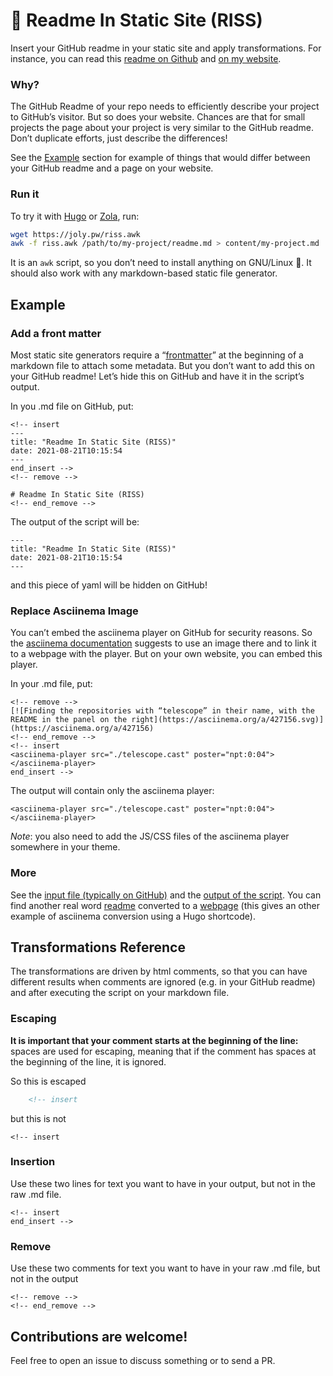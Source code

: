 <!-- insert
---
title: "💎 Readme In Static Site (RISS)"
date: 2021-08-21T08:15:54
---
{{< github_badge >}}
end_insert -->
<!-- remove -->
# 💎 Readme In Static Site (RISS)
<!-- end_remove -->

Insert your GitHub readme in your static site and apply transformations. For instance, you can read this [readme on Github](https://github.com/cljoly/readme-in-static-site/blob/main/README.md) and [on my website](https://joly.pw/readme-in-static-site).

### Why?

The GitHub Readme of your repo needs to efficiently describe your project to GitHub’s visitor. But so does your website. Chances are that for small projects the page about your project is very similar to the GitHub readme. Don’t duplicate efforts, just describe the differences!

See the [Example](#example) section for example of things that would differ between your GitHub readme and a page on your website.

### Run it

To try it with [Hugo][hugo] or [Zola][zola], run:
```sh
wget https://joly.pw/riss.awk
awk -f riss.awk /path/to/my-project/readme.md > content/my-project.md
```

It is an `awk` script, so you don’t need to install anything on GNU/Linux 🎉. It should also work with any markdown-based static file generator.

## Example

### Add a front matter

Most static site generators require a “[frontmatter](https://gohugo.io/getting-started/configuration/#configure-front-matter)” at the beginning of a markdown file to attach some metadata. But you don’t want to add this on your GitHub readme! Let’s hide this on GitHub and have it in the script’s output.

In you .md file on GitHub, put:

    <!-- insert
    ---
    title: "Readme In Static Site (RISS)"
    date: 2021-08-21T10:15:54
    ---
    end_insert -->
    <!-- remove -->
    
    # Readme In Static Site (RISS)
    <!-- end_remove -->

The output of the script will be:

    ---
    title: "Readme In Static Site (RISS)"
    date: 2021-08-21T10:15:54
    ---

and this piece of yaml will be hidden on GitHub!

### Replace Asciinema Image

You can’t embed the asciinema player on GitHub for security reasons. So the [asciinema documentation](https://asciinema.org/docs/embedding) suggests to use an image there and to link it to a webpage with the player. But on your own website, you can embed this player.

In your .md file, put:

    <!-- remove -->
    [![Finding the repositories with “telescope” in their name, with the README in the panel on the right](https://asciinema.org/a/427156.svg)](https://asciinema.org/a/427156)
    <!-- end_remove -->
    <!-- insert
    <asciinema-player src="./telescope.cast" poster="npt:0:04"></asciinema-player>
    end_insert -->

The output will contain only the asciinema player:

    <asciinema-player src="./telescope.cast" poster="npt:0:04"></asciinema-player>

*Note*: you also need to add the JS/CSS files of the asciinema player somewhere in your theme.

### More

See the [input file (typically on GitHub)](https://github.com/cljoly/readme-in-static-site/blob/main/test.md) and the [output of the script](https://github.com/cljoly/readme-in-static-site/blob/main/test_output.md). You can find another real word [readme](https://github.com/cljoly/telescope-repo.nvim/blob/master/README.md) converted to a [webpage](https://joly.pw/telescope-repo-nvim/) (this gives an other example of asciinema conversion using a Hugo shortcode).

## Transformations Reference

The transformations are driven by html comments, so that you can have different results when comments are ignored (e.g. in your GitHub readme) and after executing the script on your markdown file.

### Escaping

**It is important that your comment starts at the beginning of the line:** spaces are used for escaping, meaning that if the comment has spaces at the beginning of the line, it is ignored.

So this is escaped
```html
    <!-- insert
```
but this is not

    <!-- insert

### Insertion

Use these two lines for text you want to have in your output, but not in the raw .md file.

    <!-- insert
    end_insert -->

### Remove

Use these two comments for text you want to have in your raw .md file, but not in the output

    <!-- remove -->
    <!-- end_remove -->

## Contributions are welcome!

Feel free to open an issue to discuss something or to send a PR.

[hugo]: https://gohugo.io/
[zola]: https://www.getzola.org/

